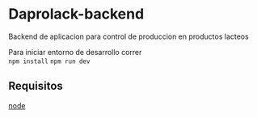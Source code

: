 # Daprolack-backend
Backend de aplicacion para control de produccion en productos lacteos  
  
Para iniciar entorno de desarrollo correr  
``npm install``
``npm run dev``

## Requisitos
[node](https://nodejs.org/es/)
